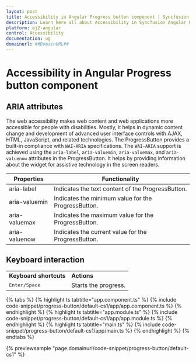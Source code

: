 ```yaml
---
layout: post
title: Accessibility in Angular Progress button component | Syncfusion
description: Learn here all about Accessibility in Syncfusion Angular Progress button component of Syncfusion Essential JS 2 and more.
platform: ej2-angular
control: Accessibility 
documentation: ug
domainurl: ##DomainURL##
---
```


# Accessibility in Angular Progress button component

## ARIA attributes

The web accessibility makes web content and web applications more accessible for people with disabilities. Mostly, it helps in dynamic content change and development of advanced user interface controls with AJAX, HTML, JavaScript, and related technologies. The ProgressButton provides a built-in compliance with `WAI-ARIA` specifications. The `WAI-ARIA` support is achieved using the `aria-label`, `aria-valuemin`, `aria-valuemax`, and `aria-valuenow` attributes in the ProgressButton. It helps by providing information about the widget for assistive technology in the screen readers.

| Properties | Functionality |
| ------------ | ----------------------- |
| aria-label | Indicates the text content of the ProgressButton. |
| aria-valuemin | Indicates the minimum value for the ProgressButton. |
| aria-valuemax | Indicates the maximum value for the ProgressButton. |
| aria-valuenow | Indicates the current value for the ProgressButton. |

## Keyboard interaction

<!-- markdownlint-disable MD033 -->
<table>
<tr>
<td>
<b>Keyboard shortcuts</b></td><td>
<b>Actions</b></td></tr>
<tr>
<td>
<kbd>Enter/Space</kbd></td><td>
Starts the progress.</td></tr>
</table>

{% tabs %}
{% highlight ts tabtitle="app.component.ts" %}
{% include code-snippet/progress-button/default-cs1/app/app.component.ts %}
{% endhighlight %}
{% highlight ts tabtitle="app.module.ts" %}
{% include code-snippet/progress-button/default-cs1/app/app.module.ts %}
{% endhighlight %}
{% highlight ts tabtitle="main.ts" %}
{% include code-snippet/progress-button/default-cs1/app/main.ts %}
{% endhighlight %}
{% endtabs %}
  
{% previewsample "page.domainurl/code-snippet/progress-button/default-cs1" %}
